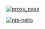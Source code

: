 [![proxy_pass](https://github.com/ericminio/learning-nginx/actions/workflows/proxy_pass.yml/badge.svg)](https://github.com/ericminio/learning-nginx/actions/workflows/proxy_pass.yml)

[![njs-hello](https://github.com/ericminio/learning-nginx/actions/workflows/njs-hello.yml/badge.svg)](https://github.com/ericminio/learning-nginx/actions/workflows/njs-hello.yml)